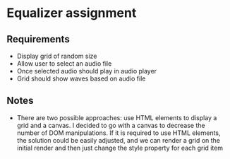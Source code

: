 # Equalizer assignment

## Requirements

- Display grid of random size
- Allow user to select an audio file
- Once selected audio should play in audio player
- Grid should show waves based on audio file

## Notes

- There are two possible approaches: use HTML elements to display a grid and a canvas. I decided to go with a canvas to decrease the number of DOM manipulations. If it is required to use HTML elements, the solution could be easily adjusted, and we can render a grid on the initial render and then just change the style property for each grid item
